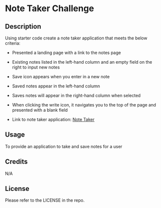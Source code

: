 # Note Taker Challenge

## Description

Using starter code create a note taker application that meets the below criteria:

- Presented a landing page with a link to the notes page
- Existing notes listed in the left-hand column and an empty field on the right to input new notes
- Save icon appears when you enter in a new note
- Saved notes appear in the left-hand column
- Saves notes will appear in the right-hand column when selected
- When clicking the write icon, it navigates you to the top of the page and presented with a blank field

- Link to note taker application: [Note Taker](https://drive.google.com/file/d/1cUde0v6ZJeT8enNT5EkcMoXtJS3D9L57/view)

## Usage

To provide an application to take and save notes for a user

## Credits

N/A

## License

Please refer to the LICENSE in the repo.